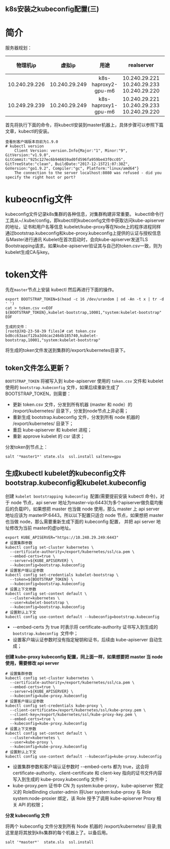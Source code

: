 k8s安装之kubeconfig配置(三)
---
# 简介

服务器规划：

|物理机ip        |虚拟ip     | 用途  |  realserver | 软件版本|
:--------:   | :-----:   | :----: | :-----:   |:-----:  |
10.240.29.226     | 10.240.29.249      |  k8s-haproxy2-gpu-m6 |10.240.29.221 10.240.29.233  10.240.29.220 | 1.9.0 |
10.249.29.239        | 10.240.29.249    |   k8s-haproxy1-gpu-m6  |10.240.29.221 10.240.29.233  10.240.29.220 | 1.9.0 |
首先将执行下面的命令，将kubectl安装到master机器上，具体步骤可以参照下篇文章，kubectl的安装。

```
查看到客户端版本目前为1.9.0
# kubectl version
    Client Version: version.Info{Major:"1", Minor:"9", GitVersion:"v1.9.0", GitCommit:"925c127ec6b946659ad0fd596fa959be43f0cc05", GitTreeState:"clean", BuildDate:"2017-12-15T21:07:38Z", GoVersion:"go1.9.2", Compiler:"gc", Platform:"linux/amd64"}
    The connection to the server localhost:8080 was refused - did you specify the right host or port?

```
# kubeocnfig文件
kubeconfig文件记录k8s集群的各种信息，对集群构建非常重要。
kubectl命令行工具从~/.kube/config，即kubectl的kubeconfig文件中获取访问kube-apiserver的地址，证书和用户名等信息
kubelet/kube-proxy等在Node上的程序进程同样通过bootstrap.kubeconfig和kube-proxy.kubeconfig上提供的认证与授权信息与Master进行通讯
Kubelet在首次启动时，会向kube-apiserver发送TLS Bootstrapping请求。如果kube-apiserver验证其与自己的token.csv一致，则为kubelet生成CA与key。
# token文件
先在`master`节点上安装 kubectl 然后再进行下面的操作。
```
export BOOTSTRAP_TOKEN=$(head -c 16 /dev/urandom | od -An -t x | tr -d ' ')
cat > token.csv <<EOF
${BOOTSTRAP_TOKEN},kubelet-bootstrap,10001,"system:kubelet-bootstrap"
EOF

生成的文件：
[root@JXQ-23-58-39 files]# cat token.csv 
bd8cc63aacf12ba3d4cac2464b185740,kubelet-bootstrap,10001,"system:kubelet-bootstrap"
```
将生成的token文件发送到集群的/export/kubernetes目录下。
## token文件怎么更新？
`BOOTSTRAP_TOKEN` 将被写入到 kube-apiserver 使用的 `token.csv` 文件和 kubelet 使用的 `bootstrap.kubeconfig` 文件，如果后续重新生成了 BOOTSTRAP_TOKEN，则需要：

- 更新 token.csv 文件，分发到所有机器 (master 和 node）的 /export/kubernetes/ 目录下，分发到node节点上非必需；
- 重新生成 bootstrap.kubeconfig 文件，分发到所有 node 机器的 /export/kubernetes/ 目录下；
- 重启 kube-apiserver 和 kubelet 进程；
- 重新 approve kubelet 的 csr 请求；

分发token到节点上：

```
salt '*master1*' state.sls  ssl.install saltenv=gpu 
```

## 生成kubectl kubelet的kubeconfig文件bootstrap.kubeconfig和kubelet.kubeconfig

创建 `kubelet bootstrapping kubeconfig `配置(需要提前安装 kubectl 命令)，对于 node 节点，api server 地址为master-vip:6443(为多个apiserver做负载均衡后的负载IP)，如果想把 master
也当做 node 使用，那么 master 上 api server 地址应该为 masterIP:6443。所以以下配置只适合 node 节点，如果想把 master 也当做 node，那么需要重新生成下面的 kubeconfig 配置，
并把 api server 地址修改为当前 master的虚ip地址。

```
export KUBE_APISERVER="https://10.240.29.249:6443"
# 设置集群参数
kubectl config set-cluster kubernetes \
  --certificate-authority=/export/kubernetes/ssl/ca.pem \
  --embed-certs=true \
  --server=${KUBE_APISERVER} \
  --kubeconfig=bootstrap.kubeconfig
# 设置客户端认证参数
kubectl config set-credentials kubelet-bootstrap \
  --token=${BOOTSTRAP_TOKEN} \
  --kubeconfig=bootstrap.kubeconfig
# 设置上下文参数
kubectl config set-context default \
  --cluster=kubernetes \
  --user=kubelet-bootstrap \
  --kubeconfig=bootstrap.kubeconfig
# 设置默认上下文
kubectl config use-context default --kubeconfig=bootstrap.kubeconfig
```
- --embed-certs 为 true 时表示将 certificate-authority 证书写入到生成的 `bootstrap.kubeconfig `文件中；
- 设置客户端认证参数时没有指定秘钥和证书，后续由 kube-apiserver 自动生成；
 



**创建 kube-proxy kubeconfig 配置，同上面一样，如果想要把 master 当 node 使用，需要修改 api server**

```
# 设置集群参数
kubectl config set-cluster kubernetes \
  --certificate-authority=/export/kubernetes/ssl/ca.pem \
  --embed-certs=true \
  --server=${KUBE_APISERVER} \
  --kubeconfig=kube-proxy.kubeconfig
# 设置客户端认证参数
kubectl config set-credentials kube-proxy \
  --client-certificate=/export/kubernetes/ssl/kube-proxy.pem \
  --client-key=/export/kubernetes/ssl/kube-proxy-key.pem \
  --embed-certs=true \
  --kubeconfig=kube-proxy.kubeconfig
# 设置上下文参数
kubectl config set-context default \
  --cluster=kubernetes \
  --user=kube-proxy \
  --kubeconfig=kube-proxy.kubeconfig
# 设置默认上下文
kubectl config use-context default --kubeconfig=kube-proxy.kubeconfig
```

- 设置集群参数和客户端认证参数时 --embed-certs 都为 true，这会将 certificate-authority、client-certificate 和 client-key 指向的证书文件内容写入到生成的 kube-proxy.kubeconfig 文件中；
- kube-proxy.pem 证书中 CN 为 system:kube-proxy，kube-apiserver 预定义的 RoleBinding cluster-admin 将User system:kube-proxy 与 Role system:node-proxier 绑定，该 Role 授予了调用 kube-apiserver Proxy 相关 API 的权限；

**分发 kubeconfig 文件**

将两个 kubeconfig 文件分发到所有 Node 机器的 /export/kubernetes/ 目录;我这里是将其放到k8s集群的每个机器上了。以备后用。

```
salt '*master*'  state.sls  ssl.install 
```



